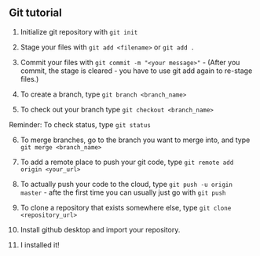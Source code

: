 ## Git tutorial

1. Initialize git repository with `git init`

2. Stage your files with `git add <filename>` or `git add .`

3. Commit your files with `git commit -m "<your message>"` - (After you commit, the stage is cleared - you have to use git add again to re-stage files.)

4. To create a branch, type `git branch <branch_name>`

5. To check out your branch type `git checkout <branch_name>`

Reminder: To check status, type `git status`

6. To merge branches, go to the branch you want to merge into, and type `git merge <branch_name>`

7. To add a remote place to push your git code, type `git remote add origin <your_url>`

8. To actually push your code to the cloud, type `git push -u origin master` - afte the first time you can usually just go with `git push`

9. To clone a repository that exists somewhere else, type `git clone <repository_url>`

10. Install github desktop and import your repository.

11. I installed it!